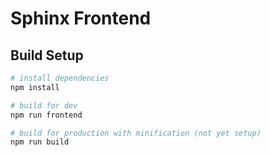 # Sphinx Frontend

## Build Setup

``` bash
# install dependencies
npm install

# build for dev
npm run frontend

# build for production with minification (not yet setup)
npm run build
```


